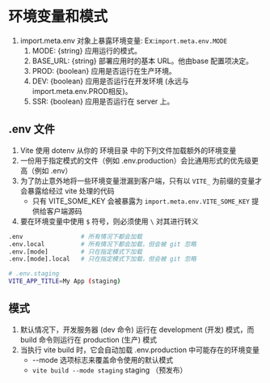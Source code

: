 # 环境变量和模式
1. import.meta.env 对象上暴露环境变量: Ex:`import.meta.env.MODE`
   1. MODE: {string} 应用运行的模式。
   2. BASE_URL: {string} 部署应用时的基本 URL。他由base 配置项决定。
   3. PROD: {boolean} 应用是否运行在生产环境。
   4. DEV: {boolean} 应用是否运行在开发环境 (永远与 import.meta.env.PROD相反)。
   5. SSR: {boolean} 应用是否运行在 server 上。

## .env 文件
1. Vite 使用 dotenv 从你的 环境目录 中的下列文件加载额外的环境变量
2. 一份用于指定模式的文件（例如 .env.production）会比通用形式的优先级更高（例如 .env）
3. 为了防止意外地将一些环境变量泄漏到客户端，只有以 `VITE_` 为前缀的变量才会暴露给经过 vite 处理的代码
   - 只有 VITE_SOME_KEY 会被暴露为 `import.meta.env.VITE_SOME_KEY` 提供给客户端源码
4. 要在环境变量中使用 `$` 符号，则必须使用 `\` 对其进行转义

```sh
.env                # 所有情况下都会加载
.env.local          # 所有情况下都会加载，但会被 git 忽略
.env.[mode]         # 只在指定模式下加载
.env.[mode].local   # 只在指定模式下加载，但会被 git 忽略

# .env.staging
VITE_APP_TITLE=My App (staging)
```

## 模式
1. 默认情况下，开发服务器 (dev 命令) 运行在 development (开发) 模式，而 build 命令则运行在 production (生产) 模式
2. 当执行 vite build 时，它会自动加载 .env.production 中可能存在的环境变量
   - --mode 选项标志来覆盖命令使用的默认模式 
   - `vite build --mode staging`  staging （预发布）